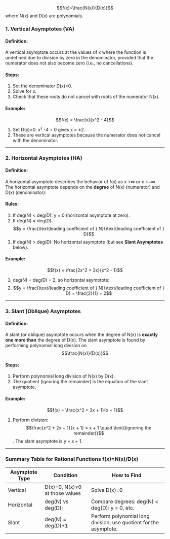 
$$f(x)=\frac{N(x)}{D(x)}​$$
where N(x) and D(x) are polynomials.

### 1. **Vertical Asymptotes (VA)**

#### **Definition**:

A vertical asymptote occurs at the values of x where the function is undefined due to division by zero in the denominator, provided that the numerator does not also become zero (i.e., no cancellations).

#### **Steps**:

1. Set the denominator D(x)=0.
2. Solve for x.
3. Check that these roots do not cancel with roots of the numerator N(x).

#### Example:

$$f(x) = \frac{x}{x^2 - 4}$$

1. Set D(x)=0: x² -4 = 0 gives x = ±2.
3. These are vertical asymptotes because the numerator does not cancel with the denominator.

---

### 2. **Horizontal Asymptotes (HA)**

#### **Definition**:

A horizontal asymptote describes the behavior of f(x) as x→∞ or x→−∞. The horizontal asymptote depends on the **degree** of N(x) (numerator) and D(x) (denominator):

#### **Rules**:

1. If deg⁡(N) < deg⁡(D): y = 0 (horizontal asymptote at zero).
2. If deg⁡(N) = deg⁡(D): $$y = \frac{\text{leading coefficient of } N}{\text{leading coefficient of } D}$$
3. If deg⁡(N) > deg⁡(D): No horizontal asymptote (but see **Slant Asymptotes** below).

#### Example:

$$f(x) = \frac{2x^2 + 3x}{x^2 - 1}$$

1. deg⁡(N) = deg⁡(D) = 2, so horizontal asymptote: 
2. $$y = \frac{\text{leading coefficient of } N}{\text{leading coefficient of } D} = \frac{2}{1} = 2$$

---

### 3. **Slant (Oblique) Asymptotes**

#### **Definition**:

A slant (or oblique) asymptote occurs when the degree of N(x) is **exactly one more than** the degree of D(x). The slant asymptote is found by performing polynomial long division on $$\frac{N(x)}{D(x)}$$

#### **Steps**:

1. Perform polynomial long division of N(x) by D(x).
2. The quotient (ignoring the remainder) is the equation of the slant asymptote.

#### Example:

$$f(x) = \frac{x^2 + 2x + 1}{x + 1}$$

1. Perform division: 
 $$\frac{x^2 + 2x + 1}{x + 1} = x + 1 \quad \text{(ignoring the remainder)}$$. The slant asymptote is y = x + 1.

---

### Summary Table for Rational Functions f(x)=N(x)/D(x)

| **Asymptote Type** | **Condition**                  | **How to Find**                                                   |
| ------------------ | ------------------------------ | ----------------------------------------------------------------- |
| Vertical           | D(x)=0, N(x)≠0 at those values | Solve D(x)=0                                                      |
| Horizontal         | deg⁡(N) vs deg⁡(D):            | Compare degrees: deg⁡(N) < deg⁡(D): y = 0, etc.                   |
| Slant              | deg⁡(N) = deg⁡(D)+1            | Perform polynomial long division; use quotient for the asymptote. |

